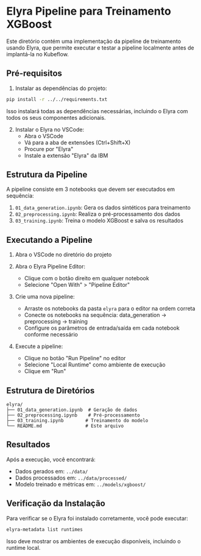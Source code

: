 # Elyra Pipeline para Treinamento XGBoost

Este diretório contém uma implementação da pipeline de treinamento usando Elyra, que permite executar e testar a pipeline localmente antes de implantá-la no Kubeflow.

## Pré-requisitos

1. Instalar as dependências do projeto:
```bash
pip install -r ../../requirements.txt
```

Isso instalará todas as dependências necessárias, incluindo o Elyra com todos os seus componentes adicionais.

2. Instalar o Elyra no VSCode:
   - Abra o VSCode
   - Vá para a aba de extensões (Ctrl+Shift+X)
   - Procure por "Elyra"
   - Instale a extensão "Elyra" da IBM

## Estrutura da Pipeline

A pipeline consiste em 3 notebooks que devem ser executados em sequência:

1. `01_data_generation.ipynb`: Gera os dados sintéticos para treinamento
2. `02_preprocessing.ipynb`: Realiza o pré-processamento dos dados
3. `03_training.ipynb`: Treina o modelo XGBoost e salva os resultados

## Executando a Pipeline

1. Abra o VSCode no diretório do projeto

2. Abra o Elyra Pipeline Editor:
   - Clique com o botão direito em qualquer notebook
   - Selecione "Open With" > "Pipeline Editor"

3. Crie uma nova pipeline:
   - Arraste os notebooks da pasta `elyra` para o editor na ordem correta
   - Conecte os notebooks na sequência: data_generation -> preprocessing -> training
   - Configure os parâmetros de entrada/saída em cada notebook conforme necessário

4. Execute a pipeline:
   - Clique no botão "Run Pipeline" no editor
   - Selecione "Local Runtime" como ambiente de execução
   - Clique em "Run"

## Estrutura de Diretórios

```
elyra/
├── 01_data_generation.ipynb  # Geração de dados
├── 02_preprocessing.ipynb    # Pré-processamento
├── 03_training.ipynb        # Treinamento do modelo
└── README.md                # Este arquivo
```

## Resultados

Após a execução, você encontrará:

- Dados gerados em: `../data/`
- Dados processados em: `../data/processed/`
- Modelo treinado e métricas em: `../models/xgboost/`

## Verificação da Instalação

Para verificar se o Elyra foi instalado corretamente, você pode executar:
```bash
elyra-metadata list runtimes
```

Isso deve mostrar os ambientes de execução disponíveis, incluindo o runtime local.